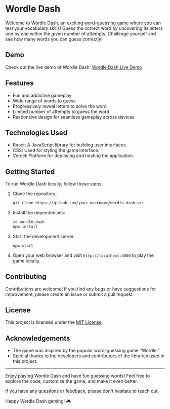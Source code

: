 # Wordle Dash

Welcome to Wordle Dash, an exciting word-guessing game where you can test your vocabulary skills! Guess the correct word by uncovering its letters one by one within the given number of attempts. Challenge yourself and see how many words you can guess correctly!

## Demo

Check out the live demo of Wordle Dash: [Wordle Dash Live Demo](https://wordledash.vercel.app/)

## Features

- Fun and addictive gameplay
- Wide range of words to guess
- Progressively reveal letters to solve the word
- Limited number of attempts to guess the word
- Responsive design for seamless gameplay across devices

## Technologies Used

- React: A JavaScript library for building user interfaces.
- CSS: Used for styling the game interface.
- Vercel: Platform for deploying and hosting the application.

## Getting Started

To run Wordle Dash locally, follow these steps:

1. Clone the repository:

   ```bash
   git clone https://github.com/your-username/wordle-dash.git
   ```

2. Install the dependencies:

   ```bash
   cd wordle-dash
   npm install
   ```

3. Start the development server:

   ```bash
   npm start
   ```

4. Open your web browser and visit `http://localhost:3000` to play the game locally.

## Contributing

Contributions are welcome! If you find any bugs or have suggestions for improvement, please create an issue or submit a pull request.

## License

This project is licensed under the [MIT License](LICENSE).

## Acknowledgements

- The game was inspired by the popular word-guessing game "Wordle."
- Special thanks to the developers and contributors of the libraries used in this project.

---

Enjoy playing Wordle Dash and have fun guessing words! Feel free to explore the code, customize the game, and make it even better.

If you have any questions or feedback, please don't hesitate to reach out.

Happy Wordle Dash gaming! 🎮
```
